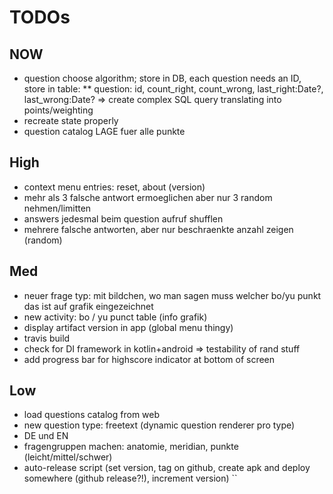 
# TODOs

## NOW
* question choose algorithm; store in DB, each question needs an ID, store in table:
** question: id, count_right, count_wrong, last_right:Date?, last_wrong:Date? => create complex SQL query translating into points/weighting
* recreate state properly
* question catalog LAGE fuer alle punkte

## High
* context menu entries: reset, about (version)
* mehr als 3 falsche antwort ermoeglichen aber nur 3 random nehmen/limitten
* answers jedesmal beim question aufruf shufflen
* mehrere falsche antworten, aber nur beschraenkte anzahl zeigen (random)

## Med
* neuer frage typ: mit bildchen, wo man sagen muss welcher bo/yu punkt das ist auf grafik eingezeichnet
* new activity: bo / yu punct table (info grafik)
* display artifact version in app (global menu thingy)
* travis build
* check for DI framework in kotlin+android => testability of rand stuff
* add progress bar for highscore indicator at bottom of screen

## Low
* load questions catalog from web
* new question type: freetext (dynamic question renderer pro type)
* DE und EN
* fragengruppen machen: anatomie, meridian, punkte (leicht/mittel/schwer)
* auto-release script (set version, tag on github, create apk and deploy somewhere (github release?!), increment version)
``